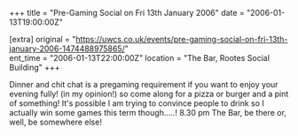 +++
title = "Pre-Gaming Social on Fri 13th January 2006"
date = "2006-01-13T19:00:00Z"

[extra]
original = "https://uwcs.co.uk/events/pre-gaming-social-on-fri-13th-january-2006-1474488975865/"    
ent_time = "2006-01-13T22:00:00Z"
location = "The Bar, Rootes Social Building"
+++

Dinner and chit chat is a pregaming requirement if you want to enjoy your evening fully\! (in my opinion\!) so come along for a pizza or burger and a pint of something\! It's possible I am trying to convince people to drink so I actually win some games this term though.....\! 8.30 pm The Bar, be there or, well, be somewhere else\!

